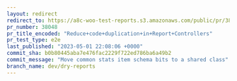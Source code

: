 ```yaml
---
layout: redirect
redirect_to: https://a8c-woo-test-reports.s3.amazonaws.com/public/pr/38048/e2e/index.html
pr_number: 38048
pr_title_encoded: "Reduce+code+duplication+in+Report+Controllers"
pr_test_type: e2e
last_published: "2023-05-01 22:08:06 +0000"
commit_sha: b0b80445aba7e476fac2229f722ed786ba6a49b2
commit_message: "Move common stats item schema bits to a shared class"
branch_name: dev/dry-reports
---
```

